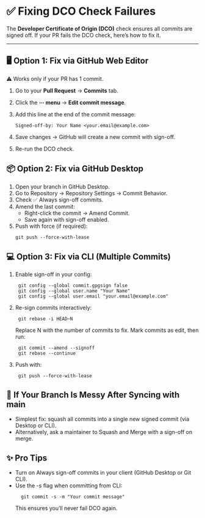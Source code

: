 # ✅ Fixing DCO Check Failures

The **Developer Certificate of Origin (DCO)** check ensures all commits are signed off.
 If your PR fails the DCO check, here’s how to fix it.

---

## 🖥️ Option 1: Fix via GitHub Web Editor
 ⚠️ Works only if your PR has 1 commit.

1. Go to your **Pull Request** → **Commits** tab.
2. Click the **⋯ menu** → **Edit commit message**.
3. Add this line at the end of the commit message:

   ```text
   Signed-off-by: Your Name <your.email@example.com>
   ```
4. Save changes → GitHub will create a new commit with sign-off.
5. Re-run the DCO check.

## 📦 Option 2: Fix via GitHub Desktop

1. Open your branch in GitHub Desktop.
2. Go to Repository → Repository Settings → Commit Behavior.
3. Check ✅ Always sign-off commits.
4. Amend the last commit:
      - Right-click the commit → Amend Commit.
      - Save again with sign-off enabled.
5. Push with force (if required):
    ```
    git push --force-with-lease
    ```

## 💻 Option 3: Fix via CLI (Multiple Commits)

1. Enable sign-off in your config:
   ```
    git config --global commit.gpgsign false
    git config --global user.name "Your Name"
    git config --global user.email "your.email@example.com"
   ```
2. Re-sign commits interactively:
   ```
    git rebase -i HEAD~N
   ```
   Replace N with the number of commits to fix.
   Mark commits as edit, then run:
   ```
    git commit --amend --signoff
    git rebase --continue
   ```
3. Push with:
   ```
    git push --force-with-lease
   ```

## 🔀 If Your Branch Is Messy After Syncing with main

- Simplest fix: squash all commits into a single new signed commit (via Desktop or CLI).
- Alternatively, ask a maintainer to Squash and Merge with a sign-off on merge.

## ✨ Pro Tips

- Turn on Always sign-off commits in your client (GitHub Desktop or Git CLI).
- Use the -s flag when committing from CLI:
   ```
     git commit -s -m "Your commit message"
   ```
    This ensures you’ll never fail DCO again.
